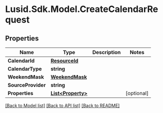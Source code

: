 
# Lusid.Sdk.Model.CreateCalendarRequest

## Properties

Name | Type | Description | Notes
------------ | ------------- | ------------- | -------------
**CalendarId** | [**ResourceId**](ResourceId.md) |  | 
**CalendarType** | **string** |  | 
**WeekendMask** | [**WeekendMask**](WeekendMask.md) |  | 
**SourceProvider** | **string** |  | 
**Properties** | [**List&lt;Property&gt;**](Property.md) |  | [optional] 

[[Back to Model list]](../README.md#documentation-for-models)
[[Back to API list]](../README.md#documentation-for-api-endpoints)
[[Back to README]](../README.md)

